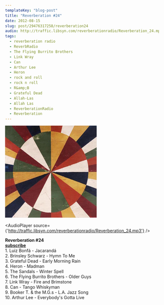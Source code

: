 ```yaml
---
templateKey: "blog-post"
title: "Reverberation #24"
date: 2012-08-15
slug: post/29476317258/reverberation24
audio: http://traffic.libsyn.com/reverberationradio/Reverberation_24.mp3
tags:
  - reverberation radio
  - ReverbRadio
  - The Flying Burrito Brothers
  - Link Wray
  - Can
  - Arthur Lee
  - Heron
  - rock and roll
  - rock n roll
  - R&amp;B
  - Grateful Dead
  - Allah-Las
  - Allah Las
  - ReverberationRadio
  - Reverberation
---
```


![Reverberation #24](../images/9a1d26004374a3b79af1360b38eb36a6d8e6652ade025c36369f935e4d907199.jpg)

<AudioPlayer source={'http://traffic.libsyn.com/reverberationradio/Reverberation_24.mp3'} />

<p><strong>Reverberation #24<br /><a href="http://itunes.apple.com/us/podcast/reverberation-radio/id520739212?ign-mpt=uo%3D4" title="subscribe" target="_blank">subscribe</a><br /></strong>1. Luiz Bonf&aacute; - Jacarand&aacute; <br />2. Brinsley Schwarz - Hymn To Me<br />3. Grateful Dead - Early Morning Rain<br />4. Heron - Madman<br />5. The Sandals - Winter Spell<br />6. The Flying Burrito Brothers - Older Guys<br />7. Link Wray - Fire and Brimstone<br />8. Can - Tango Whiskyman<br />9. Booker T. &amp; the M.G.s - L.A. Jazz Song<br />10. Arthur Lee - Everybody's Gotta Live</p>

